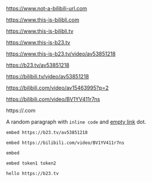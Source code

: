 https://www.not-a-bilibili-url.com

https://www.this-is-bilibli.com

https://www.this-is-bilibli.tv

https://www.this-is-b23.tv

https://www.this-is-b23.tv/video/av53851218

https://b23.tv/av53851218

https://bilibili.tv/video/av53851218

https://bilibili.com/video/av15463995?p=2

https://bilibili.com/video/BV1YV411r7ns

https://.com

A random paragraph with `inline code` and [empty link]() dot.

`embed https://b23.tv/av53851218`

`embed https://bilibili.com/video/BV1YV411r7ns`

`embed`

`embed token1 token2`

`hello https://b23.tv`
